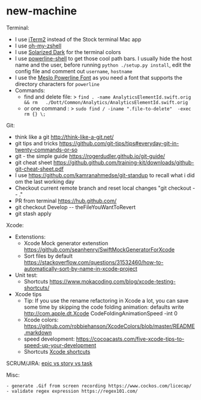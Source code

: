 # new-machine


Terminal:
- I use [iTerm2](https://www.iterm2.com/) instead of the Stock terminal Mac app
- I use [oh-my-zshell](https://github.com/robbyrussell/oh-my-zsh)
- I use [Solarized Dark](http://ethanschoonover.com/solarized) for the terminal colors
- I use [powerline-shell](https://github.com/milkbikis/powerline-shell) to get those cool path bars. I usually hide the host name and the user, before running `python ./setup.py install`, edit the config file and comment out `username`, `hostname`
- I use the [Meslo Powerline Font](https://github.com/powerline/fonts/blob/master/Meslo%20Slashed/Meslo%20LG%20M%20Regular%20for%20Powerline.ttf) as you need a font that supports the directory characters for `powerline`
- Commands:
  - find and delete file: > `find . -name AnalyticsElementId.swift.orig && rm   ./Dott/Common/Analytics/AnalyticsElementId.swift.orig`
  - or one command : > `sudo find / -iname ".file-to-delete"  -exec rm {} \;`


Git: 
- think like a git http://think-like-a-git.net/
- git tips and tricks https://github.com/git-tips/tips#everyday-git-in-twenty-commands-or-so
- git - the simple guide https://rogerdudler.github.io/git-guide/
- git cheat sheet https://github.github.com/training-kit/downloads/github-git-cheat-sheet.pdf
- I use https://github.com/kamranahmedse/git-standup to recall what i did om the last working day
- Checkout current remote branch and reset local changes "git checkout -- ."
- PR from terminal https://hub.github.com/
- git checkout Develop -- theFileYouWantToRevert
- git stash apply

Xcode: 
  - Extenstions:
      - Xcode Mock generator extenstion https://github.com/seanhenry/SwiftMockGeneratorForXcode
      - Sort files by default https://stackoverflow.com/questions/31532460/how-to-automatically-sort-by-name-in-xcode-project
  - Unit test: 
     - Shortcuts https://www.mokacoding.com/blog/xcode-testing-shortcuts/
  - Xcode tips 
    - Tip: If you use the rename refactoring in Xcode a lot, you can save some time by skipping the code folding animation:         defaults write http://com.apple.dt.Xcode CodeFoldingAnimationSpeed -int 0
    - Xcode colors: https://github.com/robbiehanson/XcodeColors/blob/master/README.markdown
    - speed development: https://cocoacasts.com/five-xcode-tips-to-speed-up-your-development
    - Shortcuts [Xcode shortcuts](/Shortcuts.md)

SCRUM/JIRA:
[epic vs story vs task](/Scrum.md)


  Misc: 
  
    - generate .Gif from screen recording https://www.cockos.com/licecap/
    - validate regex expression https://regex101.com/ 
